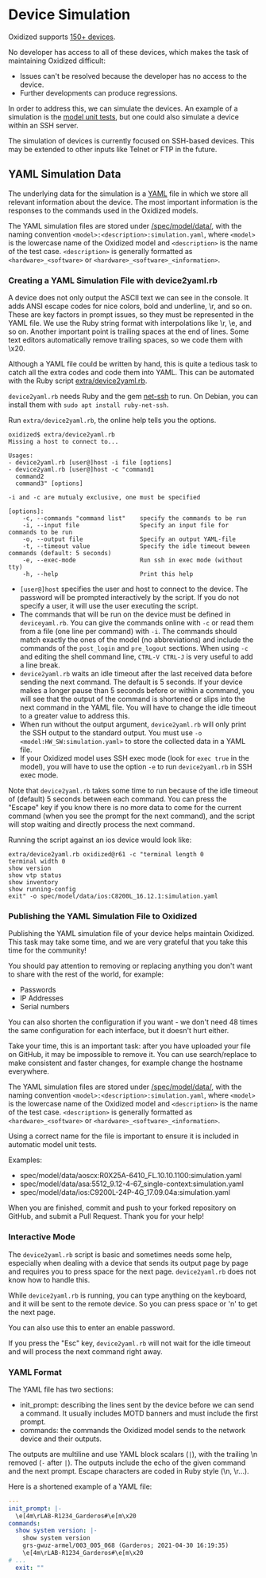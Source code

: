 # Device Simulation
Oxidized supports [150+ devices](/docs/Supported-OS-Types.md).

No developer has access to all of these devices, which makes the task of
maintaining Oxidized difficult:

- Issues can't be resolved because the developer has no access to the device.
- Further developments can produce regressions.

In order to address this, we can simulate the devices. An example of a
simulation is the [model unit tests](/spec/model), but one could also simulate a
device within an SSH server.

The simulation of devices is currently focused on SSH-based devices. This may be
extended to other inputs like Telnet or FTP in the future.

## YAML Simulation Data
The underlying data for the simulation is a [YAML](https://yaml.org/) file in
which we store all relevant information about the device. The most important
information is the responses to the commands used in the Oxidized models.

The YAML simulation files are stored under
[/spec/model/data/](/spec/model/data/), with the naming convention
`<model>:<description>:simulation.yaml`, where `<model>` is the lowercase name
of the Oxidized model and `<description>` is the name of the test case.
`<description>` is generally formatted as `<hardware>_<software>` or
`<hardware>_<software>_<information>`.

### Creating a YAML Simulation File with device2yaml.rb
A device does not only output the ASCII text we can see in the console.
It adds ANSI escape codes for nice colors, bold and underline, \r, and so on.
These are key factors in prompt issues, so they must be represented in the YAML
file. We use the Ruby string format with interpolations like \r, \e, and so on.
Another important point is trailing spaces at the end of lines. Some text
editors automatically remove trailing spaces, so we code them with \x20.

Although a YAML file could be written by hand, this is quite a tedious task to
catch all the extra codes and code them into YAML. This can be automated with
the Ruby script [extra/device2yaml.rb](/extra/device2yaml.rb).

`device2yaml.rb` needs Ruby and the gem
[net-ssh](https://rubygems.org/gems/net-ssh/) to run. On Debian, you can install
them with `sudo apt install ruby-net-ssh`.

Run `extra/device2yaml.rb`, the online help tells you the options.
```
oxidized$ extra/device2yaml.rb
Missing a host to connect to...

Usages:
- device2yaml.rb [user@]host -i file [options]
- device2yaml.rb [user@]host -c "command1
  command2
  command3" [options]

-i and -c are mutualy exclusive, one must be specified

[options]:
    -c, --commands "command list"    specify the commands to be run
    -i, --input file                 Specify an input file for commands to be run
    -o, --output file                Specify an output YAML-file
    -t, --timeout value              Specify the idle timeout beween commands (default: 5 seconds)
    -e, --exec-mode                  Run ssh in exec mode (without tty)
    -h, --help                       Print this help
```

- `[user@]host` specifies the user and host to connect to the device. The
password will be prompted interactively by the script. If you do not specify a
user, it will use the user executing the script.
- The commands that will be run on the device must be defined in
`deviceyaml.rb`. You can give the commands online with `-c` or read them from a
file (one line per command) with `-i`. The commands should match exactly the
ones of the model (no abbreviations) and include the commands of the
`post_login` and `pre_logout` sections. When using `-c` and editing the shell
command line, `CTRL-V CTRL-J` is very useful to add a line break.
- `device2yaml.rb` waits an idle timeout after the last received data
before sending the next command. The default is 5 seconds. If your device makes
a longer pause than 5 seconds before or within a command, you will see that the
output of the command is shortened or slips into the next command in the YAML
file. You will have to change the idle timeout to a greater value to address
this.
- When run without the output argument, `device2yaml.rb` will only print the SSH
output to the standard output. You must use `-o <model:HW_SW:simulation.yaml>`
to store the collected data in a YAML file.
- If your Oxidized model uses SSH exec mode (look for `exec true` in the model),
you will have to use the option `-e` to run `device2yaml.rb` in SSH exec mode.

Note that `device2yaml.rb` takes some time to run because of the idle timeout of
(default) 5 seconds between each command. You can press the "Escape" key if you
know there is no more data to come for the current command (when you see the
prompt for the next command), and the script will stop waiting and directly
process the next command.


Running the script against an ios device would look like:
```shell
extra/device2yaml.rb oxidized@r61 -c "terminal length 0
terminal width 0
show version
show vtp status
show inventory
show running-config
exit" -o spec/model/data/ios:C8200L_16.12.1:simulation.yaml
```
### Publishing the YAML Simulation File to Oxidized
Publishing the YAML simulation file of your device helps maintain Oxidized. This
task may take some time, and we are very grateful that you take this time for
the community!

You should pay attention to removing or replacing anything you don't want to
share with the rest of the world, for example:

- Passwords
- IP Addresses
- Serial numbers

You can also shorten the configuration if you want - we don't need 48 times the
same configuration for each interface, but it doesn't hurt either.

Take your time, this is an important task: after you have uploaded your file on
GitHub, it may be impossible to remove it.
You can use search/replace to make consistent and faster changes, for example
change the hostname everywhere.

The YAML simulation files are stored under
[/spec/model/data/](/spec/model/data/), with the naming convention
`<model>:<description>:simulation.yaml`, where `<model>` is the lowercase name
of the Oxidized model and `<description>` is the name of the test case.
`<description>` is generally formatted as `<hardware>_<software>` or
`<hardware>_<software>_<information>`.

Using a correct name for the file is important to ensure it is included in
automatic model unit tests.

Examples:

- spec/model/data/aoscx:R0X25A-6410_FL.10.10.1100:simulation.yaml
- spec/model/data/asa:5512_9.12-4-67_single-context:simulation.yaml
- spec/model/data/ios:C9200L-24P-4G_17.09.04a:simulation.yaml

When you are finished, commit and push to your forked repository on GitHub, and
submit a Pull Request. Thank you for your help!

### Interactive Mode
The `device2yaml.rb` script is basic and sometimes needs some help, especially
when dealing with a device that sends its output page by page and requires you
to press space for the next page. `device2yaml.rb` does not know how to handle
this.

While `device2yaml.rb` is running, you can type anything on the keyboard, and it
will be sent to the remote device. So you can press space or 'n' to get the next
page.

You can also use this to enter an enable password.

If you press the "Esc" key, `device2yaml.rb` will not wait for the idle timeout
and will process the next command right away.

### YAML Format
The YAML file has two sections:
- init_prompt: describing the lines sent by the device before we can send a
command. It usually includes MOTD banners and must include the first prompt.
- commands: the commands the Oxidized model sends to the network device and
their outputs.

The outputs are multiline and use YAML block scalars (`|`), with the trailing \n
removed (`-` after `|`). The outputs include the echo of the given command and
the next prompt. Escape characters are coded in Ruby style (\n, \r...).

Here is a shortened example of a YAML file:
```yaml
---
init_prompt: |-
  \e[4m\rLAB-R1234_Garderos#\e[m\x20
commands:
  show system version: |-
    show system version
    grs-gwuz-armel/003_005_068 (Garderos; 2021-04-30 16:19:35)
    \e[4m\rLAB-R1234_Garderos#\e[m\x20
# ...
  exit: ""
```


